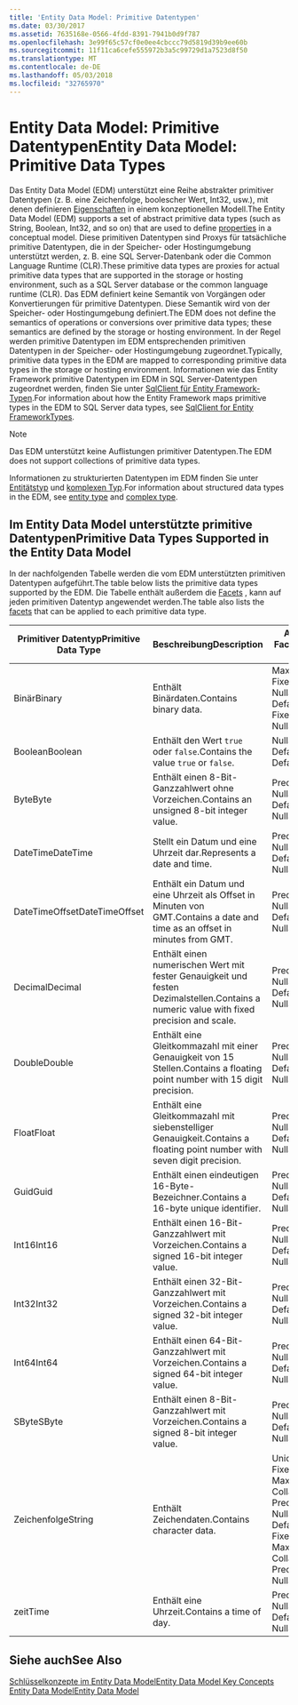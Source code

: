 ```yaml
---
title: 'Entity Data Model: Primitive Datentypen'
ms.date: 03/30/2017
ms.assetid: 7635168e-0566-4fdd-8391-7941b0d9f787
ms.openlocfilehash: 3e99f65c57cf0e0ee4cbccc79d5819d39b9ee60b
ms.sourcegitcommit: 11f11ca6cefe555972b3a5c99729d1a7523d8f50
ms.translationtype: MT
ms.contentlocale: de-DE
ms.lasthandoff: 05/03/2018
ms.locfileid: "32765970"
---
```

# <a name="entity-data-model-primitive-data-types"></a><span data-ttu-id="31495-102">Entity Data Model: Primitive Datentypen</span><span class="sxs-lookup"><span data-stu-id="31495-102">Entity Data Model: Primitive Data Types</span></span>
<span data-ttu-id="31495-103">Das Entity Data Model (EDM) unterstützt eine Reihe abstrakter primitiver Datentypen (z. B. eine Zeichenfolge, boolescher Wert, Int32, usw.), mit denen definieren [Eigenschaften](../../../../docs/framework/data/adonet/property.md) in einem konzeptionellen Modell.</span><span class="sxs-lookup"><span data-stu-id="31495-103">The Entity Data Model (EDM) supports a set of abstract primitive data types (such as String, Boolean, Int32, and so on) that are used to define [properties](../../../../docs/framework/data/adonet/property.md) in a conceptual model.</span></span> <span data-ttu-id="31495-104">Diese primitiven Datentypen sind Proxys für tatsächliche primitive Datentypen, die in der Speicher- oder Hostingumgebung unterstützt werden, z. B. eine SQL Server-Datenbank oder die Common Language Runtime (CLR).</span><span class="sxs-lookup"><span data-stu-id="31495-104">These primitive data types are proxies for actual primitive data types that are supported in the storage or hosting environment, such as a SQL Server database or the common language runtime (CLR).</span></span> <span data-ttu-id="31495-105">Das EDM definiert keine Semantik von Vorgängen oder Konvertierungen für primitive Datentypen. Diese Semantik wird von der Speicher- oder Hostingumgebung definiert.</span><span class="sxs-lookup"><span data-stu-id="31495-105">The EDM does not define the semantics of operations or conversions over primitive data types; these semantics are defined by the storage or hosting environment.</span></span> <span data-ttu-id="31495-106">In der Regel werden primitive Datentypen im EDM entsprechenden primitiven Datentypen in der Speicher- oder Hostingumgebung zugeordnet.</span><span class="sxs-lookup"><span data-stu-id="31495-106">Typically, primitive data types in the EDM are mapped to corresponding primitive data types in the storage or hosting environment.</span></span> <span data-ttu-id="31495-107">Informationen wie das Entity Framework primitive Datentypen im EDM in SQL Server-Datentypen zugeordnet werden, finden Sie unter [SqlClient für Entity Framework-Typen](../../../../docs/framework/data/adonet/ef/sqlclient-for-ef-types.md).</span><span class="sxs-lookup"><span data-stu-id="31495-107">For information about how the Entity Framework maps primitive types in the EDM to SQL Server data types, see [SqlClient for Entity FrameworkTypes](../../../../docs/framework/data/adonet/ef/sqlclient-for-ef-types.md).</span></span>  
  
> [!NOTE]
>  <span data-ttu-id="31495-108">Das EDM unterstützt keine Auflistungen primitiver Datentypen.</span><span class="sxs-lookup"><span data-stu-id="31495-108">The EDM does not support collections of primitive data types.</span></span>  
  
 <span data-ttu-id="31495-109">Informationen zu strukturierten Datentypen im EDM finden Sie unter [Entitätstyp](../../../../docs/framework/data/adonet/entity-type.md) und [komplexen Typ](../../../../docs/framework/data/adonet/complex-type.md).</span><span class="sxs-lookup"><span data-stu-id="31495-109">For information about structured data types in the EDM, see [entity type](../../../../docs/framework/data/adonet/entity-type.md) and [complex type](../../../../docs/framework/data/adonet/complex-type.md).</span></span>  
  
## <a name="primitive-data-types-supported-in-the-entity-data-model"></a><span data-ttu-id="31495-110">Im Entity Data Model unterstützte primitive Datentypen</span><span class="sxs-lookup"><span data-stu-id="31495-110">Primitive Data Types Supported in the Entity Data Model</span></span>  
 <span data-ttu-id="31495-111">In der nachfolgenden Tabelle werden die vom EDM unterstützten primitiven Datentypen aufgeführt.</span><span class="sxs-lookup"><span data-stu-id="31495-111">The table below lists the primitive data types supported by the EDM.</span></span> <span data-ttu-id="31495-112">Die Tabelle enthält außerdem die [Facets](../../../../docs/framework/data/adonet/facet.md) , kann auf jeden primitiven Datentyp angewendet werden.</span><span class="sxs-lookup"><span data-stu-id="31495-112">The table also lists the [facets](../../../../docs/framework/data/adonet/facet.md) that can be applied to each primitive data type.</span></span>  
  
|<span data-ttu-id="31495-113">Primitiver Datentyp</span><span class="sxs-lookup"><span data-stu-id="31495-113">Primitive Data Type</span></span>|<span data-ttu-id="31495-114">Beschreibung</span><span class="sxs-lookup"><span data-stu-id="31495-114">Description</span></span>|<span data-ttu-id="31495-115">Anwendbare Facets</span><span class="sxs-lookup"><span data-stu-id="31495-115">Applicable Facets</span></span>|  
|-------------------------|-----------------|-----------------------|  
|<span data-ttu-id="31495-116">Binär</span><span class="sxs-lookup"><span data-stu-id="31495-116">Binary</span></span>|<span data-ttu-id="31495-117">Enthält Binärdaten.</span><span class="sxs-lookup"><span data-stu-id="31495-117">Contains binary data.</span></span>|<span data-ttu-id="31495-118">MaxLength, FixedLength, Nullable, Default</span><span class="sxs-lookup"><span data-stu-id="31495-118">MaxLength, FixedLength, Nullable, Default</span></span>|  
|<span data-ttu-id="31495-119">Boolean</span><span class="sxs-lookup"><span data-stu-id="31495-119">Boolean</span></span>|<span data-ttu-id="31495-120">Enthält den Wert `true` oder `false`.</span><span class="sxs-lookup"><span data-stu-id="31495-120">Contains the value `true` or `false`.</span></span>|<span data-ttu-id="31495-121">Nullable, Default</span><span class="sxs-lookup"><span data-stu-id="31495-121">Nullable, Default</span></span>|  
|<span data-ttu-id="31495-122">Byte</span><span class="sxs-lookup"><span data-stu-id="31495-122">Byte</span></span>|<span data-ttu-id="31495-123">Enthält einen 8-Bit-Ganzzahlwert ohne Vorzeichen.</span><span class="sxs-lookup"><span data-stu-id="31495-123">Contains an unsigned 8-bit integer value.</span></span>|<span data-ttu-id="31495-124">Precision, Nullable, Default</span><span class="sxs-lookup"><span data-stu-id="31495-124">Precision, Nullable, Default</span></span>|  
|<span data-ttu-id="31495-125">DateTime</span><span class="sxs-lookup"><span data-stu-id="31495-125">DateTime</span></span>|<span data-ttu-id="31495-126">Stellt ein Datum und eine Uhrzeit dar.</span><span class="sxs-lookup"><span data-stu-id="31495-126">Represents a date and time.</span></span>|<span data-ttu-id="31495-127">Precision, Nullable, Default</span><span class="sxs-lookup"><span data-stu-id="31495-127">Precision, Nullable, Default</span></span>|  
|<span data-ttu-id="31495-128">DateTimeOffset</span><span class="sxs-lookup"><span data-stu-id="31495-128">DateTimeOffset</span></span>|<span data-ttu-id="31495-129">Enthält ein Datum und eine Uhrzeit als Offset in Minuten von GMT.</span><span class="sxs-lookup"><span data-stu-id="31495-129">Contains a date and time as an offset in minutes from GMT.</span></span>|<span data-ttu-id="31495-130">Precision, Nullable, Default</span><span class="sxs-lookup"><span data-stu-id="31495-130">Precision, Nullable, Default</span></span>|  
|<span data-ttu-id="31495-131">Decimal</span><span class="sxs-lookup"><span data-stu-id="31495-131">Decimal</span></span>|<span data-ttu-id="31495-132">Enthält einen numerischen Wert mit fester Genauigkeit und festen Dezimalstellen.</span><span class="sxs-lookup"><span data-stu-id="31495-132">Contains a numeric value with fixed precision and scale.</span></span>|<span data-ttu-id="31495-133">Precision, Nullable, Default</span><span class="sxs-lookup"><span data-stu-id="31495-133">Precision, Nullable, Default</span></span>|  
|<span data-ttu-id="31495-134">Double</span><span class="sxs-lookup"><span data-stu-id="31495-134">Double</span></span>|<span data-ttu-id="31495-135">Enthält eine Gleitkommazahl mit einer Genauigkeit von 15 Stellen.</span><span class="sxs-lookup"><span data-stu-id="31495-135">Contains a floating point number with 15 digit precision.</span></span>|<span data-ttu-id="31495-136">Precision, Nullable, Default</span><span class="sxs-lookup"><span data-stu-id="31495-136">Precision, Nullable, Default</span></span>|  
|<span data-ttu-id="31495-137">Float</span><span class="sxs-lookup"><span data-stu-id="31495-137">Float</span></span>|<span data-ttu-id="31495-138">Enthält eine Gleitkommazahl mit siebenstelliger Genauigkeit.</span><span class="sxs-lookup"><span data-stu-id="31495-138">Contains a floating point number with seven digit precision.</span></span>|<span data-ttu-id="31495-139">Precision, Nullable, Default</span><span class="sxs-lookup"><span data-stu-id="31495-139">Precision, Nullable, Default</span></span>|  
|<span data-ttu-id="31495-140">Guid</span><span class="sxs-lookup"><span data-stu-id="31495-140">Guid</span></span>|<span data-ttu-id="31495-141">Enthält einen eindeutigen 16-Byte-Bezeichner.</span><span class="sxs-lookup"><span data-stu-id="31495-141">Contains a 16-byte unique identifier.</span></span>|<span data-ttu-id="31495-142">Precision, Nullable, Default</span><span class="sxs-lookup"><span data-stu-id="31495-142">Precision, Nullable, Default</span></span>|  
|<span data-ttu-id="31495-143">Int16</span><span class="sxs-lookup"><span data-stu-id="31495-143">Int16</span></span>|<span data-ttu-id="31495-144">Enthält einen 16-Bit-Ganzzahlwert mit Vorzeichen.</span><span class="sxs-lookup"><span data-stu-id="31495-144">Contains a signed 16-bit integer value.</span></span>|<span data-ttu-id="31495-145">Precision, Nullable, Default</span><span class="sxs-lookup"><span data-stu-id="31495-145">Precision, Nullable, Default</span></span>|  
|<span data-ttu-id="31495-146">Int32</span><span class="sxs-lookup"><span data-stu-id="31495-146">Int32</span></span>|<span data-ttu-id="31495-147">Enthält einen 32-Bit-Ganzzahlwert mit Vorzeichen.</span><span class="sxs-lookup"><span data-stu-id="31495-147">Contains a signed 32-bit integer value.</span></span>|<span data-ttu-id="31495-148">Precision, Nullable, Default</span><span class="sxs-lookup"><span data-stu-id="31495-148">Precision, Nullable, Default</span></span>|  
|<span data-ttu-id="31495-149">Int64</span><span class="sxs-lookup"><span data-stu-id="31495-149">Int64</span></span>|<span data-ttu-id="31495-150">Enthält einen 64-Bit-Ganzzahlwert mit Vorzeichen.</span><span class="sxs-lookup"><span data-stu-id="31495-150">Contains a signed 64-bit integer value.</span></span>|<span data-ttu-id="31495-151">Precision, Nullable, Default</span><span class="sxs-lookup"><span data-stu-id="31495-151">Precision, Nullable, Default</span></span>|  
|<span data-ttu-id="31495-152">SByte</span><span class="sxs-lookup"><span data-stu-id="31495-152">SByte</span></span>|<span data-ttu-id="31495-153">Enthält einen 8-Bit-Ganzzahlwert mit Vorzeichen.</span><span class="sxs-lookup"><span data-stu-id="31495-153">Contains a signed 8-bit integer value.</span></span>|<span data-ttu-id="31495-154">Precision, Nullable, Default</span><span class="sxs-lookup"><span data-stu-id="31495-154">Precision, Nullable, Default</span></span>|  
|<span data-ttu-id="31495-155">Zeichenfolge</span><span class="sxs-lookup"><span data-stu-id="31495-155">String</span></span>|<span data-ttu-id="31495-156">Enthält Zeichendaten.</span><span class="sxs-lookup"><span data-stu-id="31495-156">Contains character data.</span></span>|<span data-ttu-id="31495-157">Unicode, FixedLength, MaxLength, Collation, Precision, Nullable, Default</span><span class="sxs-lookup"><span data-stu-id="31495-157">Unicode, FixedLength, MaxLength, Collation, Precision, Nullable, Default</span></span>|  
|<span data-ttu-id="31495-158">zeit</span><span class="sxs-lookup"><span data-stu-id="31495-158">Time</span></span>|<span data-ttu-id="31495-159">Enthält eine Uhrzeit.</span><span class="sxs-lookup"><span data-stu-id="31495-159">Contains a time of day.</span></span>|<span data-ttu-id="31495-160">Precision, Nullable, Default</span><span class="sxs-lookup"><span data-stu-id="31495-160">Precision, Nullable, Default</span></span>|  
  
## <a name="see-also"></a><span data-ttu-id="31495-161">Siehe auch</span><span class="sxs-lookup"><span data-stu-id="31495-161">See Also</span></span>  
 [<span data-ttu-id="31495-162">Schlüsselkonzepte im Entity Data Model</span><span class="sxs-lookup"><span data-stu-id="31495-162">Entity Data Model Key Concepts</span></span>](../../../../docs/framework/data/adonet/entity-data-model-key-concepts.md)  
 [<span data-ttu-id="31495-163">Entity Data Model</span><span class="sxs-lookup"><span data-stu-id="31495-163">Entity Data Model</span></span>](../../../../docs/framework/data/adonet/entity-data-model.md)
